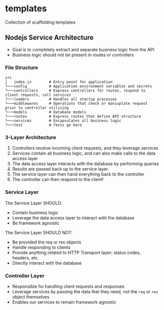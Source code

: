 # templates

Collection of scaffolding templates

## Nodejs Service Architecture

- Goal is to completely extract and separate business logic from the API
- Business logic should not be present in routes or controllers

### File Structure

```
src
│   index.js        # Entry point for application
└───config          # Application environment variables and secrets
└───controllers     # Express controllers for routes, respond to client requests, call services
└───loaders         # Handles all startup processes
└───middlewares     # Operations that check or maniuplate request prior to controller utilizing
└───models          # Database models
└───routes          # Express routes that define API structure
└───services        # Encapsulates all business logic
└───test            # Tests go here
```

### 3-Layer Architecture

1. Controllers receive incoming client requests, and they leverage services
2. Services contain all business logic, and can also make calls to the data access layer
3. The data access layer interacts with the database by performing queries
4. Results are passed back up to the service layer.
5. The service layer can then hand everything back to the controller
6. The controller can then respond to the client!

### Service Layer

The Service Layer SHOULD:

- Contain business logic
- Leverage the data access layer to interact with the database
- Be framework agnostic

The Service Layer SHOULD NOT:

- Be provided the req or res objects
- Handle responding to clients
- Provide anything related to HTTP Transport layer; status codes, headers, etc.
- Directly interact with the database

### Controller Layer

- Responsible for handling client requests and responses
- Leverage services by passing the data that they need, not the `req` or `res` object themselves
- Enables our services to remain framework agnostic
